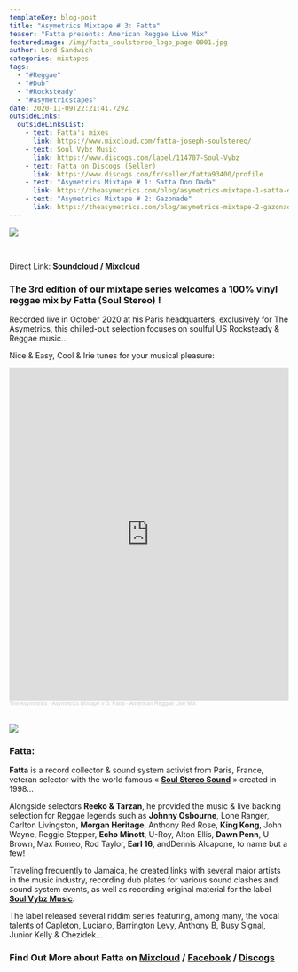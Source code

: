 ```yaml
---
templateKey: blog-post
title: "Asymetrics Mixtape # 3: Fatta"
teaser: "Fatta presents: American Reggae Live Mix"
featuredimage: /img/fatta_soulstereo_logo_page-0001.jpg
author: Lord Sandwich
categories: mixtapes
tags:
  - "#Reggae"
  - "#Dub"
  - "#Rocksteady"
  - "#asymetricstapes"
date: 2020-11-09T22:21:41.729Z
outsideLinks:
  outsideLinksList:
    - text: Fatta's mixes
      link: https://www.mixcloud.com/fatta-joseph-soulstereo/
    - text: Soul Vybz Music
      link: https://www.discogs.com/label/114707-Soul-Vybz
    - text: Fatta on Discogs (Seller)
      link: https://www.discogs.com/fr/seller/fatta93400/profile
    - text: "Asymetrics Mixtape # 1: Satta Don Dada"
      link: https://theasymetrics.com/blog/asymetrics-mixtape-1-satta-don-dada/
    - text: "Asymetrics Mixtape # 2: Gazonade"
      link: https://theasymetrics.com/blog/asymetrics-mixtape-2-gazonade/
---
```

![](/img/fatta_soulstereo_logo_small-0001.jpg)

<br>

Direct Link: **[Soundcloud](https://soundcloud.com/the-asymetrics/asymetrics-mixtape-3-fatta) / [Mixcloud](https://www.mixcloud.com/The_Asymetrics/asymetrics-mixtape-3-fatta/)**

### The 3rd edition of our mixtape series welcomes a 100% vinyl reggae mix by Fatta (Soul Stereo) !

Recorded live in October 2020 at his Paris headquarters, exclusively for The Asymetrics, this chilled-out selection focuses on soulful US Rocksteady & Reggae music…

Nice & Easy, Cool & Irie tunes for your musical pleasure:

<iframe width="100%" height="600" scrolling="no" frameborder="no" allow="autoplay" src="https://w.soundcloud.com/player/?url=https%3A//api.soundcloud.com/tracks/926290777&color=%23ff5500&auto_play=false&hide_related=false&show_comments=true&show_user=true&show_reposts=false&show_teaser=true&visual=true"></iframe><div style="font-size: 10px; color: #cccccc;line-break: anywhere;word-break: normal;overflow: hidden;white-space: nowrap;text-overflow: ellipsis; font-family: Interstate,Lucida Grande,Lucida Sans Unicode,Lucida Sans,Garuda,Verdana,Tahoma,sans-serif;font-weight: 100;"><a href="https://soundcloud.com/the-asymetrics" title="The Asymetrics" target="_blank" style="color: #cccccc; text-decoration: none;">The Asymetrics</a> · <a href="https://soundcloud.com/the-asymetrics/asymetrics-mixtape-3-fatta" title="Asymetrics Mixtape # 3: Fatta - American Reggae Live Mix" target="_blank" style="color: #cccccc; text-decoration: none;">Asymetrics Mixtape # 3: Fatta - American Reggae Live Mix</a></div>

<br>

![](/img/mix-cover-back.jpg)

### Fatta:

**Fatta** is a record collector & sound system activist from Paris, France, veteran selector with the world famous « **[Soul Stereo Sound](https://www.youtube.com/channel/UCyk7DYLyxGSyk63u9SiMQ_g)** » created in 1998…

Alongside selectors **Reeko & Tarzan**, he provided the music & live backing selection for Reggae legends such as **Johnny Osbourne**, Lone Ranger, Carlton Livingston, **Morgan Heritage**, Anthony Red Rose, **King Kong**, John Wayne, Reggie Stepper, **Echo Minott**, U-Roy, Alton Ellis, **Dawn Penn**, U Brown, Max Romeo, Rod Taylor, **Earl 16**, andDennis Alcapone, to name but a few!

Traveling frequently to Jamaica, he created links with several major artists in the music industry, recording dub plates for various sound clashes and sound system events, as well as recording original material for the label **[Soul Vybz Music](https://www.discogs.com/label/114707-Soul-Vybz)**.

The label released several riddim series featuring, among many, the vocal talents of Capleton, Luciano, Barrington Levy, Anthony B, Busy Signal, Junior Kelly & Chezidek...

### Find Out More about Fatta on [Mixcloud](https://www.mixcloud.com/fatta-joseph-soulstereo/) / [Facebook](https://www.facebook.com/profile.php?id=100005516896664) / [Discogs](https://www.discogs.com/fr/seller/fatta93400/profile)